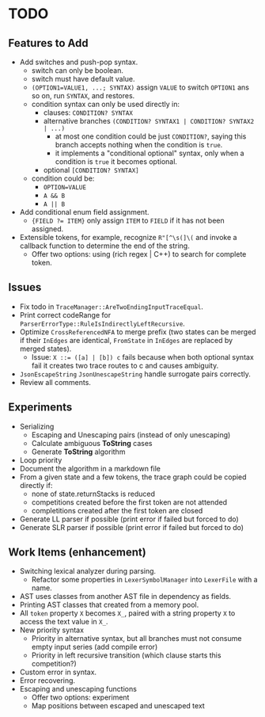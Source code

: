 # TODO

## Features to Add

- Add switches and push-pop syntax.
  - switch can only be boolean.
  - switch must have default value.
  - `(OPTION1=VALUE1, ...; SYNTAX)` assign `VALUE` to switch `OPTION1` ans so on, run `SYNTAX`, and restores.
  - condition syntax can only be used directly in:
    - clauses: `CONDITION? SYNTAX`
    - alternative branches `(CONDITION? SYNTAX1 | CONDITION? SYNTAX2 | ...)`
      - at most one condition could be just `CONDITION?`, saying this branch accepts nothing when the condition is `true`.
      - it implements a "conditional optional" syntax, only when a condition is `true` it becomes optional.
    - optional `[CONDITION? SYNTAX]`
  - condition could be:
    - `OPTION=VALUE`
    - `A && B`
    - `A || B`
- Add conditional enum field assignment.
  - `{FIELD ?= ITEM}` only assign `ITEM` to `FIELD` if it has not been assigned.
- Extensible tokens, for example, recognize `R"[^\s(]\(` and invoke a callback function to determine the end of the string.
  - Offer two options: using (rich regex | C++) to search for complete token.

## Issues

- Fix todo in `TraceManager::AreTwoEndingInputTraceEqual`.
- Print correct codeRange for `ParserErrorType::RuleIsIndirectlyLeftRecursive`.
- Optimize `CrossReferencedNFA` to merge prefix (two states can be merged if their `InEdges` are identical, `FromState` in `InEdges` are replaced by merged states).
  - Issue: `X ::= ([a] | [b]) c` fails because when both optional syntax fail it creates two trace routes to c and causes ambiguity.
- `JsonEscapeString` `JsonUnescapeString` handle surrogate pairs correctly.
- Review all comments.

## Experiments

- Serializing
  - Escaping and Unescaping pairs (instead of only unescaping)
  - Calculate ambiguous **ToString** cases
  - Generate **ToString** algorithm
- Loop priority
- Document the algorithm in a markdown file
- From a given state and a few tokens, the trace graph could be copied directly if:
  - none of state.returnStacks is reduced
  - competitions created before the first token are not attended
  - completitions created after the first token are closed
- Generate LL parser if possible (print error if failed but forced to do)
- Generate SLR parser if possible (print error if failed but forced to do)

## Work Items (enhancement)

- Switching lexical analyzer during parsing.
  - Refactor some properties in `LexerSymbolManager` into `LexerFile` with a name.
- AST uses classes from another AST file in dependency as fields.
- Printing AST classes that created from a memory pool.
- All `token` property `X` becomes `X_`, paired with a string property `X` to access the text value in `X_`.
- New priority syntax
  - Priority in alternative syntax, but all branches must not consume empty input series (add compile error)
  - Priority in left recursive transition (which clause starts this competition?)
- Custom error in syntax.
- Error recovering.
- Escaping and unescaping functions
  - Offer two options: experiment
  - Map positions between escaped and unescaped text
